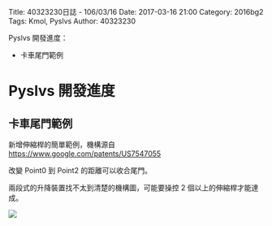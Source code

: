 Title: 40323230日誌 - 106/03/16
Date: 2017-03-16 21:00
Category: 2016bg2
Tags: Kmol, Pyslvs
Author: 40323230

Pyslvs 開發進度：

* 卡車尾門範例

<!-- PELICAN_END_SUMMARY -->

Pyslvs 開發進度
===

卡車尾門範例
---

新增伸縮桿的簡單範例，機構源自 <https://www.google.com/patents/US7547055>

改變 Point0 到 Point2 的距離可以收合尾門。

兩段式的升降裝置找不太到清楚的機構圖，可能要操控 2 個以上的伸縮桿才能達成。

![](https://raw.githubusercontent.com/coursemdetw/project_site_files/gh-pages/files/2016spring/g2/Python_solvespace/0316_01.png)